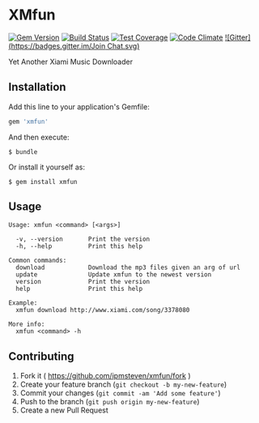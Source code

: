 # XMfun
[![Gem Version](https://badge.fury.io/rb/xmfun.svg)](http://badge.fury.io/rb/xmfun)
[![Build Status](https://travis-ci.org/ipmsteven/xmfun.svg?branch=master)](https://travis-ci.org/ipmsteven/xmfun)
[![Test Coverage](https://codeclimate.com/github/ipmsteven/xmfun/badges/coverage.svg)](https://codeclimate.com/github/ipmsteven/xmfun)
[![Code Climate](https://codeclimate.com/github/ipmsteven/xmfun/badges/gpa.svg)](https://codeclimate.com/github/ipmsteven/xmfun)
[![Gitter](https://badges.gitter.im/Join Chat.svg)](https://gitter.im/ipmsteven/xmfun?utm_source=badge&utm_medium=badge&utm_campaign=pr-badge)

Yet Another Xiami Music Downloader

## Installation

Add this line to your application's Gemfile:

```ruby
gem 'xmfun'
```

And then execute:

    $ bundle

Or install it yourself as:

    $ gem install xmfun

## Usage

```
Usage: xmfun <command> [<args>]

  -v, --version       Print the version
  -h, --help          Print this help

Common commands:
  download            Download the mp3 files given an arg of url
  update              Update xmfun to the newest version
  version             Print the version
  help                Print this help

Example:
  xmfun download http://www.xiami.com/song/3378080

More info:
  xmfun <command> -h
```

## Contributing

1. Fork it ( https://github.com/ipmsteven/xmfun/fork )
2. Create your feature branch (`git checkout -b my-new-feature`)
3. Commit your changes (`git commit -am 'Add some feature'`)
4. Push to the branch (`git push origin my-new-feature`)
5. Create a new Pull Request
